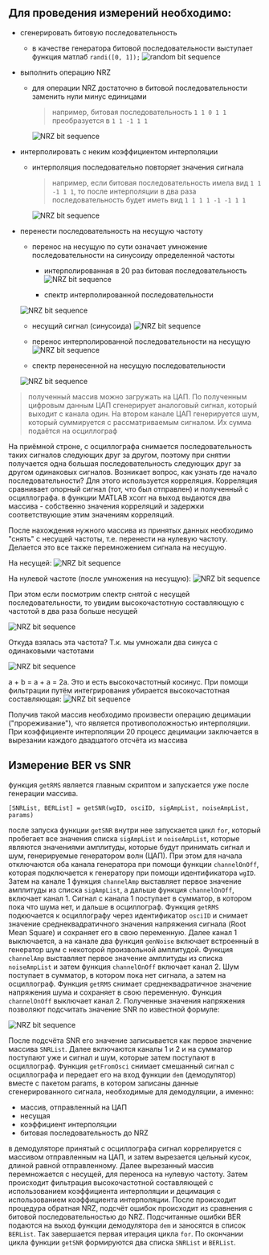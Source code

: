 ## Для проведения измерений необходимо:
* сгенерировать битовую последовательность
  - в качестве генератора битовой последовательности выступает функция матлаб `randi([0, 1]);`
    ![random bit sequence](img/bitseq.JPG)
* выполнить операцию NRZ
  - для операции NRZ достаточно в битовой последовательности заменить нули минус единицами
    > например, битовая последовательность `1 1 0 1 1` преобразуется в `1 1 -1 1 1`
  
    ![NRZ bit sequence](img/NRZ1.PNG)
* интерполировать с неким коэффициентом интерполяции
  - интерполяция последовательно повторяет значения сигнала 
    > например, если битовая последовательность имела вид `1 1 -1 1 1`, то после интерполяции
    > в два раза последовательность будет иметь вид `1 1 1 1 -1 -1 1 1`

    ![NRZ bit sequence](img/InterpNRZ.JPG)
* перенести последовательность на несущую частоту
  - перенос на несущую по сути означает умножение последовательности на синусоиду определенной частоты
    - интерполированная в 20 раз битовая последовательность
  ![NRZ bit sequence](img/InterpNRZ3.JPG)
    
    - спектр интерполированной последовательности

  ![NRZ bit sequence](img/spectrumZeroFreq.JPG)
  
    - несущий сигнал (синусоида)
  ![NRZ bit sequence](img/sigCarr.JPG)
    - перенос интерполированной последовательности на несущую
  ![NRZ bit sequence](img/interpANDcarr.JPG)
  
    - спектр перенесенной на несущую последовательности

  ![NRZ bit sequence](img/spectrumCarrFreq.JPG)
> полученный массив можно загружать на ЦАП. По полученным цифровым данным ЦАП сгенерирует аналоговый сигнал, который
> выходит с канала один. На втором канале ЦАП генерируется шум, который суммируется с рассматриваемым сигналом. Их сумма
> подаётся на осциллограф


На приёмной строне, с осциллографа снимается последовательность таких сигналов следующих друг за другом, поэтому
при снятии получается одна большая последовательность следующих друг за другом одинаковых сигналов. Возникает вопрос, как узнать
где начало последовательности? Для этого используется корреляция. Корреляция сравнивает опорный сигнал (тот, что был отправлен) и
полученный с осциллографа. в функции MATLAB xcorr на выход выдаются два массива - собственно значения корреляций и задержки
соответствующие этим значениям корреляций.

После нахождения нужного массива из принятых данных необходимо "снять" с несущей частоты, т.е. перенести на нулевую частоту.
Делается это все также перемножением сигнала на несущую.

На несущей:
  ![NRZ bit sequence](img/interpANDcarr.JPG)

На нулевой частоте (после умножения на несущую):
![NRZ bit sequence](img/zeroFreq.JPG)

При этом если посмотрим спектр снятой с несущей последовательности, то увидим высокочастотную составляющую
с частотой в два раза больше несущей

![NRZ bit sequence](img/spectrumZeroFreqWithHighFreq.JPG)

Откуда взялась эта частота? Т.к. мы умножали два синуса с одинаковыми частотами

![NRZ bit sequence](img/sineMultFormula.JPG)

a + b = a + a = 2a. Это и есть высокочастотный косинус. При помощи фильтрации путём интегрирования убирается высокочастотная составляющая:
![NRZ bit sequence](img/afterFiltering.JPG)

Получив такой массив необходимо произвести операцию децимации ("прореживание"), что является противоположностью
интерполяции. При коэффициенте интерполяции 20 процесс децимации заключается в вырезании каждого двадцатого отсчёта 
из массива

## Измерение BER vs SNR

функция `getRMS` является главным скриптом и запускается уже после генерации массива. 

`[SNRList, BERList] = getSNR(wgID, osciID, sigAmpList, noiseAmpList, params)`

после запуска функции `getSNR` внутри нее запускается цикл `for`, который пробегает все значения списка
`sigAmpList` и `noiseAmpList`, которые являются значениями амплитуды, которые будут принимать сигнал и шум, генерируемые
генератором волн (ЦАП). При этом для начала отключаются оба канала генератора при помощи функции `channelOnOff`, которая подключается
к генератору при помощи идентификатора `wgID`. Затем на канале 1 функция `channelAmp` выставляет первое значение амплитуды из списка `sigAmpList`, а дальше функция 
`channelOnOff`, включает канал 1. Сигнал с канала 1 поступает в сумматор, в котором пока что шума нет, и дальше в осциллограф.
Функция `getRMS` подкючается к осциллографу через идентификатор `osciID` и снимает значение среднеквадратичного значения напряжения
сигнала (Root Mean Square) и сохраняет его в свою переменную. Далее канал 1 выключается, а на канале два функция `genNoise` включает встроенный в 
генератор шум с некоторой произвольной амплитудой. Функция `channelAmp` выставляет первое значение амплитуды из списка `noiseAmpList` и затем
функция `channelOnOff` включает канал 2. Шум поступает в сумматор, в котором пока нет сигнала, а затем на осциллограф. Функция `getRMS` 
снимает среднеквадратичное значение напряжения шума и сохраняет в свою переменную. Функция `channelOnOff` выключает канал 2.
Полученные значения напряжения позволяют подсчитать значение SNR по известной формуле:

 ![NRZ bit sequence](img/SNRFormula.JPG)
 
После подсчёта SNR его значение записывается как первое значение массива `SNRList`. Далее включаются каналы 1 и 2 и на сумматор 
поступают уже и сигнал и шум, которые затем поступают в осциллограф. Функция `getFromOsci` снимает смешанный сигнал с осциллографа
и передает его на вход функции `dem` (демодулятор) вместе с пакетом params, в котором записаны данные сгенерированного сигнала, необходимые для 
демодуляции, а именно:
- массив, отправленный на ЦАП
- несущая
- коэффициент интерполяции
- битовая последовательность до NRZ

в демодуляторе принятый с осциллографа сигнал коррелируется с массивом отправленным на ЦАП, и затем вырезается цельный кусок, длиной
равной отправленному. Далее вырезанный массив перемножается с несущей, для переноса на нулевую частоту. Затем происходит фильтрация
высокочастотной составляющей с использованием коэффициента интерполяции и децимация с использованием коэффициента интерполяции. После происходит
процедура обратная NRZ, подсчёт ошибок происходит из сравнения с битовой последовательностью до NRZ. Подсчитанные ошибки BER подаются на выход
функции демодулятора `dem` и заносятся в список `BERList`. Так завершается первая итерация цикла `for`.
По окончании цикла функции `getSNR` формируются два списка `SNRList` и `BERList`.
